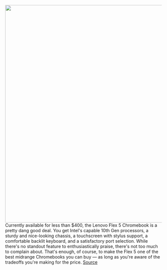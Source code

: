 <img src='https://cdn.vox-cdn.com/thumbor/YQoR_lhZAZL6iGfVNBfKjFOVrIo=/0x0:2040x1360/1200x675/filters:focal(917x626:1243x952)/cdn.vox-cdn.com/uploads/chorus_image/image/69650509/mchin_210727_4682_0003.0.jpg' width='700px' /><br/>
Currently available for less than $400, the Lenovo Flex 5 Chromebook is a pretty dang good deal. You get Intel's capable 10th Gen processors, a sturdy and nice-looking chassis, a touchscreen with stylus support, a comfortable backlit keyboard, and a satisfactory port selection. While there's no standout feature to enthusiastically praise, there's not too much to complain about. That's enough, of course, to make the Flex 5 one of the best midrange Chromebooks you can buy — as long as you're aware of the tradeoffs you're making for the price.
<a href='https://www.theverge.com/22598860/lenovo-flex-5-chromebook-review'> Source <a/>